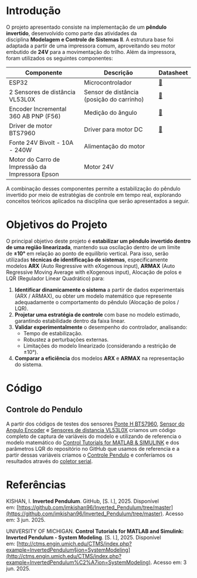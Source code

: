 # **Introdução**

O projeto apresentado consiste na implementação de um **pêndulo invertido**, desenvolvido como parte das atividades da disciplina **Modelagem e Controle de Sistemas II**. A estrutura base foi adaptada a partir de uma impressora comum, aproveitando seu motor embutido de **24V** para a movimentação do trilho. Além da impressora, foram utilizados os seguintes componentes:

| Componente                                      | Descrição                                 | Datasheet                                                                                                                                                                                                           |
| ----------------------------------------------- | ----------------------------------------- | ------------------------------------------------------------------------------------------------------------------------------------------------------------------------------------------------------------------- |
| ESP32                                           | Microcontrolador                          | [📄](https://www.espressif.com/sites/default/files/documentation/esp32_datasheet_en.pdf)                                                                                                                            |
| 2 Sensores de distância VL53L0X                 | Sensor de distância (posição do carrinho) | [📄](https://www.alldatasheet.com/view.jsp?Searchword=Vl53l0x%20Datasheet&gad_source=1&gad_campaignid=1432848463&gclid=CjwKCAjw3MXBBhAzEiwA0vLXQTzKcui1WLHXg-_vCA1itTCsSSLOXApv7Bhh_TEmkd0yjqiV-MBufRoCYBwQAvD_BwE) |
| Encoder Incremental 360 AB PNP (F56)            | Medição do ângulo                         | [📄](https://www.alldatasheet.com/view.jsp?Searchword=Mpu-6050%20datasheet&gad_source=1&gad_campaignid=163458844&gclid=CjwKCAjw3MXBBhAzEiwA0vLXQTH4CT-uLhW6-a2hkWFem5TBKgU2mwys2hFuboTLkVvxGFpHKglb2RoCXcMQAvD_BwE) |
| Driver de motor BTS7960                         | Driver para motor DC                      | [📄](https://www.alldatasheet.com/view.jsp?Searchword=Bts7960%20datasheet&gad_source=1&gad_campaignid=145732807&gclid=CjwKCAjwprjDBhBTEiwA1m1d0hARd2jc2kv0Bl5XEZjIOlE777TRUl6Reo8d-SP2JrrT4wIWn1QZaRoC7yUQAvD_BwE)  |
| Fonte 24V Bivolt - 10A - 240W                   | Alimentação do motor                      |                                                                                                                                                                                                                     |
| Motor do Carro de Impressão da Impressora Epson | Motor 24V                                 |                                                                                                                                                                                                                     |

A combinação desses componentes permite a estabilização do pêndulo invertido por meio de estratégias de controle em tempo real, explorando conceitos teóricos aplicados na disciplina que serão apresentados a seguir.
# **Objetivos do Projeto**

O principal objetivo deste projeto é **estabilizar um pêndulo invertido dentro de uma região linearizada**, mantendo sua oscilação dentro de um limite de **±10°** em relação ao ponto de equilíbrio vertical. Para isso, serão utilizadas **técnicas de identificação de sistemas**, especificamente modelos **ARX** (Auto Regressive with eXogenous input), **ARMAX** (Auto Regressive Moving Average with eXogenous input), Alocação de polos e LQR (Regulador Linear Quadrático) para:

1. **Identificar dinamicamente o sistema** a partir de dados experimentais (ARX / ARMAX), ou obter um modelo matemático que represente adequadamente o comportamento do pêndulo (Alocação de polos / LQR).
2. **Projetar uma estratégia de controle** com base no modelo estimado, garantindo estabilidade dentro da faixa linear.
3. **Validar experimentalmente** o desempenho do controlador, analisando:
	- Tempo de estabilização.
	- Robustez a perturbações externas.
	- Limitações do modelo linearizado (considerando a restrição de ±10°).
4. **Comparar a eficiência** dos modelos **ARX** e **ARMAX** na representação do sistema.

# **Código**
## Controle do Pendulo
A partir dos códigos de testes dos sensores [Ponte H BTS7960](Manual/Teste_Sensores/Ponte_H_BTS7960.ino), [Sensor do Angulo Encoder](Manual/Teste_Sensores/Sensor_do_Angulo_Encoder.ino) e [Sensores de distancia VL53L0X](Manual/Teste_Sensores/Sensores_de_distancia_VL53L0X.ino) criamos um código completo de captura de variáveis do modelo e utilizando de referencia o modelo matemático do [Control Tutorials for MATLAB & SIMULINK](https://ctms.engin.umich.edu/CTMS/index.php?example=InvertedPendulum&section=SystemModeling) e dos parâmetros LQR do repositório no GitHub que usamos de referencia e a partir dessas variáveis criamos o [Controle Pendulo](Manual/Controle_Pendulo.ino) e conferíamos os resultados através do [coletor serial](Manual/coletor_serial.py).

# Referências
KISHAN, I. **Inverted Pendulum**. GitHub, [S. l.], 2025. Disponível em: [https://github.com/imkishan96/Inverted_Pendulum/tree/master](https://github.com/imkishan96/Inverted_Pendulum/tree/master). Acesso em: 3 jun. 2025.

UNIVERSITY OF MICHIGAN. **Control Tutorials for MATLAB and Simulink: Inverted Pendulum - System Modeling**. [S. l.], 2025. Disponível em: [http://ctms.engin.umich.edu/CTMS/index.php?example=InvertedPendulum§ion=SystemModeling](http://ctms.engin.umich.edu/CTMS/index.php?example=InvertedPendulum%C2%A7ion=SystemModeling). Acesso em: 3 jun. 2025.
